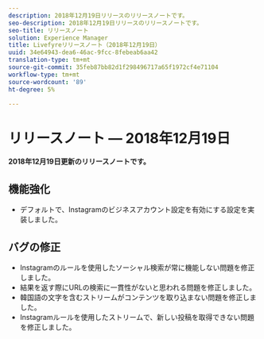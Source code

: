 ```yaml
---
description: 2018年12月19日リリースのリリースノートです。
seo-description: 2018年12月19日リリースのリリースノートです。
seo-title: リリースノート
solution: Experience Manager
title: Livefyreリリースノート（2018年12月19日）
uuid: 34e64943-dea6-46ac-9fcc-8febeab6aa42
translation-type: tm+mt
source-git-commit: 35feb87bb82d1f298496717a65f1972cf4e71104
workflow-type: tm+mt
source-wordcount: '89'
ht-degree: 5%

---
```



# リリースノート — 2018年12月19日

**2018年12月19日更新のリリースノートです。**

## 機能強化

* デフォルトで、Instagramのビジネスアカウント設定を有効にする設定を実装しました。

## バグの修正

* Instagramのルールを使用したソーシャル検索が常に機能しない問題を修正しました。
* 結果を返す際にURLの検索に一貫性がないと思われる問題を修正しました。
* 韓国語の文字を含むストリームがコンテンツを取り込まない問題を修正しました。
* Instagramルールを使用したストリームで、新しい投稿を取得できない問題を修正しました。
